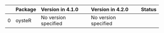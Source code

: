 <!-- markdown-link-check-disable -->

|    | Package   | Version in 4.1.0     | Version in 4.2.0     | Status   |
|---:|:----------|:---------------------|:---------------------|:---------|
|  0 | oysteR    | No version specified | No version specified |          |